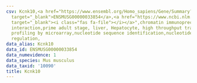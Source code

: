 ```yaml
---
csv: Kcnk10,<a href="https://www.ensembl.org/Homo_sapiens/Gene/Summary?db=core;g=ENSMUSG00000033854"
  target="_blank">ENSMUSG00000033854</a>,<a href="https://www.ncbi.nlm.nih.gov/pubmed/23834426"
  target="_blank"><i class="fas fa-file"></i></a>",chromatin immunoprecipitation assay,direct
  interaction,prime adult stage, liver, Hepatocyte, high throughput transcription
  profiling by microarray,nucleotide sequence identification,nucleotide sequence identification,transcriptional
  regulation,
data_alias: Kcnk10
data_id: ENSMUSG00000033854
data_numevidence: 1
data_species: Mus musculus
data_taxid: '10090'
title: Kcnk10
---
```

